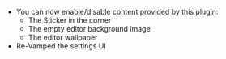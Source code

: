 - You can now enable/disable content provided by this plugin:
  - The Sticker in the corner
  - The empty editor background image
  - The editor wallpaper
- Re-Vamped the settings UI
